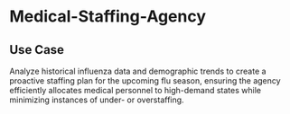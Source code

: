 # Medical-Staffing-Agency

## Use Case
Analyze historical influenza data and demographic trends to create a proactive staffing plan for the upcoming flu season, ensuring the agency efficiently allocates medical personnel to high-demand states while minimizing instances of under- or overstaffing.
